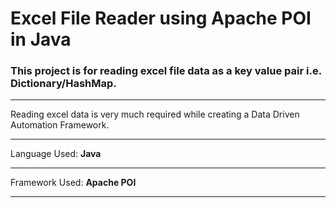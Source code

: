 # Excel File Reader using Apache POI in Java
### This project is for reading excel file data as a key value pair i.e. Dictionary/HashMap. 
----

Reading excel data is very much required while creating a Data Driven Automation Framework.

----

Language Used: **Java**

----
Framework Used: **Apache POI**

----
